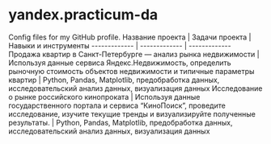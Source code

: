 # yandex.practicum-da
Config files for my GitHub profile.
Название проекта  | Задачи проекта | Навыки и инструменты
------------- | ------------- | -------------
Продажа квартир в Санкт-Петербурге — анализ рынка недвижимости | Используя данные сервиса Яндекс.Недвижимость, определить рыночную стоимость объектов недвижимости и типичные параметры квартир | Python, Pandas, Matplotlib, предобработка данных, исследовательский анализ данных, визуализация данных 
Исследование о рынке российского кинопроката  | Используя данные государственного портала и сервиса “КиноПоиск”, проведите исследование, изучите текущие тренды и визуализируйте полученные результаты. | Python, Pandas, Matplotlib, предобработка данных, исследовательский анализ данных, визуализация данных

